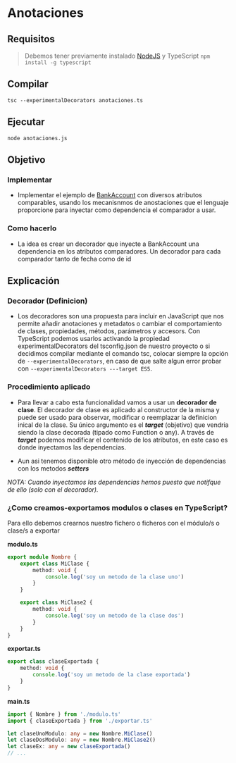 # Anotaciones

## Requisitos
> Debemos tener previamente instalado [NodeJS](https://nodejs.org/en/) y TypeScript `npm install -g typescript`

## Compilar
`tsc --experimentalDecorators anotaciones.ts`
## Ejecutar
`node anotaciones.js`


## Objetivo

### Implementar 

- Implementar el ejemplo de [BankAccount](http://dodero.github.io/iiss/iiss-oop-3/#ejercicio-identificador-de-bankaccount-con-inyeccion-de-dependencias) con diversos atributos comparables, usando los mecanisnmos de anostaciones que el lenguaje proporcione para inyectar como dependencia el comparador a usar.

### Como hacerlo

- La idea es crear un decorador que inyecte a BankAccount una dependencia en los atributos comparadores.
Un decorador para cada comparador tanto de fecha como de id

## Explicación

### Decorador (Definicion)
- Los decoradores son una propuesta para incluir en JavaScript que nos permite añadir anotaciones y metadatos o cambiar el comportamiento de clases, propiedades, métodos, parámetros y accesors. Con TypeScript podemos usarlos activando la propiedad experimentalDecorators del tsconfig.json de nuestro proyecto o si decidimos compilar mediante el comando tsc, colocar siempre la opción de ```--experimentalDecorators```, en caso de que salte algun error probar con ```--experimentalDecorators ---target ES5```.

### Procedimiento aplicado
- Para llevar a cabo esta funcionalidad vamos a usar un **decorador de clase**.
El decorador de clase es aplicado al constructor de la misma y puede ser usado para observar, modificar o reemplazar la definicion inical de la clase. Su único argumento es el ***target*** (objetivo) que vendria siendo
la clase decorada (tipado como Function o any).
A través de ***target*** podemos modificar el contenido de los atributos, en este caso es donde inyectamos las
dependencias.

- Aun asi tenemos disponible otro método de inyección de dependencias con los metodos ***setters***

*NOTA: Cuando inyectamos las dependencias hemos puesto que notifque de ello (solo con el decorador).*

### ¿Como creamos-exportamos modulos o clases en TypeScript?
Para ello debemos crearnos nuestro fichero o ficheros con el módulo/s o clase/s a exportar


**modulo.ts**
```TYPESCRIPT
export module Nombre {
    export class MiClase {
        method: void {
            console.log('soy un metodo de la clase uno')
        }
    }

    export class MiClase2 {
        method: void {
            console.log('soy un metodo de la clase dos')
        }
    }
}
```
**exportar.ts**
```TYPESCRIPT
export class claseExportada {
    method: void {
        console.log('soy un metodo de la clase exportada')
    }
}
```
**main.ts**
```TYPESCRIPT
import { Nombre } from './modulo.ts'
import { claseExportada } from './exportar.ts'

let claseUnoModulo: any = new Nombre.MiClase()
let claseDosModulo: any = new Nombre.MiClase2()
let claseEx: any = new claseExportada()
// ...
```